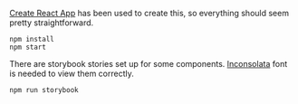 [Create React App](https://create-react-app.dev/docs/getting-started)
has been used to create this, so everything should seem pretty straightforward.

```
npm install
npm start
```

There are storybook stories set up for some components.
[Inconsolata](https://fonts.google.com/specimen/Inconsolata)
font is needed to view them correctly.

```
npm run storybook
```
